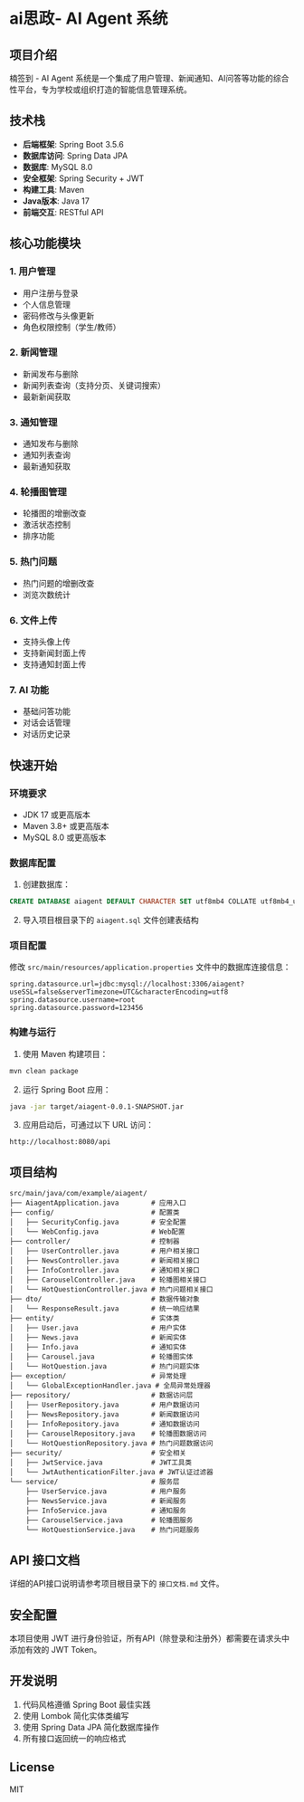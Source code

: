# ai思政- AI Agent 系统

## 项目介绍
楠签到 - AI Agent 系统是一个集成了用户管理、新闻通知、AI问答等功能的综合性平台，专为学校或组织打造的智能信息管理系统。

## 技术栈
- **后端框架**: Spring Boot 3.5.6
- **数据库访问**: Spring Data JPA
- **数据库**: MySQL 8.0
- **安全框架**: Spring Security + JWT
- **构建工具**: Maven
- **Java版本**: Java 17
- **前端交互**: RESTful API

## 核心功能模块

### 1. 用户管理
- 用户注册与登录
- 个人信息管理
- 密码修改与头像更新
- 角色权限控制（学生/教师）

### 2. 新闻管理
- 新闻发布与删除
- 新闻列表查询（支持分页、关键词搜索）
- 最新新闻获取

### 3. 通知管理
- 通知发布与删除
- 通知列表查询
- 最新通知获取

### 4. 轮播图管理
- 轮播图的增删改查
- 激活状态控制
- 排序功能

### 5. 热门问题
- 热门问题的增删改查
- 浏览次数统计

### 6. 文件上传
- 支持头像上传
- 支持新闻封面上传
- 支持通知封面上传

### 7. AI 功能
- 基础问答功能
- 对话会话管理
- 对话历史记录

## 快速开始

### 环境要求
- JDK 17 或更高版本
- Maven 3.8+ 或更高版本
- MySQL 8.0 或更高版本

### 数据库配置
1. 创建数据库：
```sql
CREATE DATABASE aiagent DEFAULT CHARACTER SET utf8mb4 COLLATE utf8mb4_unicode_ci;
```

2. 导入项目根目录下的 `aiagent.sql` 文件创建表结构

### 项目配置
修改 `src/main/resources/application.properties` 文件中的数据库连接信息：
```properties
spring.datasource.url=jdbc:mysql://localhost:3306/aiagent?useSSL=false&serverTimezone=UTC&characterEncoding=utf8
spring.datasource.username=root
spring.datasource.password=123456
```

### 构建与运行
1. 使用 Maven 构建项目：
```bash
mvn clean package
```

2. 运行 Spring Boot 应用：
```bash
java -jar target/aiagent-0.0.1-SNAPSHOT.jar
```

3. 应用启动后，可通过以下 URL 访问：
```
http://localhost:8080/api
```

## 项目结构

```
src/main/java/com/example/aiagent/
├── AiagentApplication.java        # 应用入口
├── config/                        # 配置类
│   ├── SecurityConfig.java        # 安全配置
│   └── WebConfig.java             # Web配置
├── controller/                    # 控制器
│   ├── UserController.java        # 用户相关接口
│   ├── NewsController.java        # 新闻相关接口
│   ├── InfoController.java        # 通知相关接口
│   ├── CarouselController.java    # 轮播图相关接口
│   └── HotQuestionController.java # 热门问题相关接口
├── dto/                           # 数据传输对象
│   └── ResponseResult.java        # 统一响应结果
├── entity/                        # 实体类
│   ├── User.java                  # 用户实体
│   ├── News.java                  # 新闻实体
│   ├── Info.java                  # 通知实体
│   ├── Carousel.java              # 轮播图实体
│   └── HotQuestion.java           # 热门问题实体
├── exception/                     # 异常处理
│   └── GlobalExceptionHandler.java # 全局异常处理器
├── repository/                    # 数据访问层
│   ├── UserRepository.java        # 用户数据访问
│   ├── NewsRepository.java        # 新闻数据访问
│   ├── InfoRepository.java        # 通知数据访问
│   ├── CarouselRepository.java    # 轮播图数据访问
│   └── HotQuestionRepository.java # 热门问题数据访问
├── security/                      # 安全相关
│   ├── JwtService.java            # JWT工具类
│   └── JwtAuthenticationFilter.java # JWT认证过滤器
└── service/                       # 服务层
    ├── UserService.java           # 用户服务
    ├── NewsService.java           # 新闻服务
    ├── InfoService.java           # 通知服务
    ├── CarouselService.java       # 轮播图服务
    └── HotQuestionService.java    # 热门问题服务
```

## API 接口文档
详细的API接口说明请参考项目根目录下的 `接口文档.md` 文件。

## 安全配置
本项目使用 JWT 进行身份验证，所有API（除登录和注册外）都需要在请求头中添加有效的 JWT Token。

## 开发说明
1. 代码风格遵循 Spring Boot 最佳实践
2. 使用 Lombok 简化实体类编写
3. 使用 Spring Data JPA 简化数据库操作
4. 所有接口返回统一的响应格式

## License
MIT
